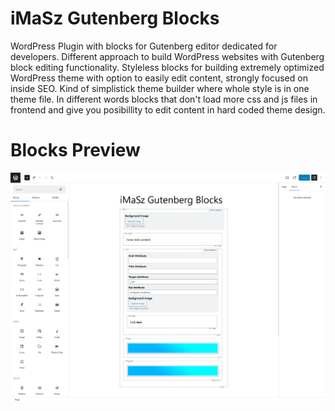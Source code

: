 # iMaSz Gutenberg Blocks
WordPress Plugin with blocks for Gutenberg editor dedicated for developers. Different approach to build WordPress websites with Gutenberg block editing functionality. Styleless blocks for building extremely optimized WordPress theme with option to easily edit content, strongly focused on inside SEO. Kind of simplistick theme builder where whole style is in one theme file. In different words blocks that don't load more css and js files in frontend and give you posibillity to edit content in hard coded theme design.

# Blocks Preview

![iMaSz Gutenberg Blocks Preview](https://github.com/gitmasz/iMaSzGutenbergBlocks/blob/master/imasz-gutenberg-preview.png?raw=true)